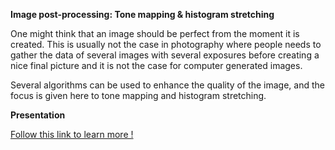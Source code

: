 
**Image post-processing: Tone mapping & histogram stretching**

One might think that an image should be perfect from the moment it is created. This is usually not the case in photography where people
needs to gather the data of several images with several exposures before creating a nice final picture and it is not the case for
computer generated images.

Several algorithms can be used to enhance the quality of the image, and the focus is given here to tone mapping and histogram stretching.

**Presentation**

[Follow this link to learn more !](https://docs.google.com/presentation/d/1vPOL7Rxkwn_Na8RIVEtzx2XcyBWIEO_XPLbgv_Wyzgo/edit?usp=sharing)
